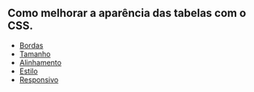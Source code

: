 <h2>Como melhorar a aparência das tabelas com o CSS.</h2>


<ul>
<li font-size=16pt><a href="Bordas.md">Bordas</a></li>
<li font-size=16pt><a href="Tamanho.md">Tamanho</a></li>
<li font-size=16pt><a href="Alinhamento.md">Alinhamento</a></li>
<li font-size=16pt><a href="Estilo.md">Estilo</a></li>
<li font-size=16pt><a href="Responsivo.md">Responsivo</a></li>
</ul>